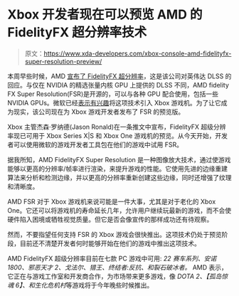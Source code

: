 # Xbox 开发者现在可以预览 AMD 的 FidelityFX 超分辨率技术

> 原文：<https://www.xda-developers.com/xbox-console-amd-fidelityfx-super-resolution-preview/>

本周早些时候，AMD [宣布了 FidelityFX 超分辨率](https://www.xda-developers.com/amd-fidelityfx-super-resolution-released/#comment)，这是该公司对英伟达 DLSS 的回应。与仅在 NVIDIA 的精选张量内核 GPU 上提供的 DLSS 不同，AMD fidelity FX Super Resolution(FSR)是开源的，可以与各种 GPU 配合使用，包括一些 NVIDIA GPUs。微软已经[表示有兴趣](https://www.tomshardware.com/news/amds-fidelityfx-superresolution-coming-to-xbox-series-xors)将这项技术引入 Xbox 游戏机。为了让它成为现实，该公司现在为 Xbox 游戏开发者发布了 FSR 的预览版。

Xbox 主管杰森·罗纳德(Jason Ronald)在一条推文中宣布，FidelityFX 超级分辨率现已可用于 Xbox Series X|S 和 Xbox One 游戏机的预览。从今天开始，开发者可以使用微软的游戏开发者工具包在他们的游戏中试用 FSR。

据我所知，AMD FidelityFX Super Resolution 是一种图像放大技术，通过使游戏能够以更高的分辨率/帧率进行渲染，来提升游戏的性能。它使用先进的边缘重建算法来分析和检测边缘，并以更高的分辨率重新创建这些边缘，同时还增强了纹理和清晰度。

AMD FSR 对于 Xbox 游戏机来说可能是一件大事，尤其是对于老化的 Xbox One。它还可以将游戏机的寿命延长几年，允许用户继续玩最新的游戏，而不会使硬件陷入困境或牺牲视觉质量。但它是否会像宣传的那样成功还有待观察。

然而，不要指望任何支持 FSR 的 Xbox 游戏会很快推出。这项技术仍处于预览阶段，目前还不清楚开发者何时能够开始在他们的游戏中推出这项技术。

AMD FidelityFX 超级分辨率目前在七款 PC 游戏中可用: *22 赛车系列、安诺 1800、邪恶天才 2、戈法尔、猎王、终结者:反抗、*和*裂石破冰者。* AMD 表示，它正在与游戏工作室和开发商合作，为市场带来更多游戏，像 *DOTA 2、【孤岛惊魂 6】、*和*生化危机村*等游戏将于今年晚些时候推出。